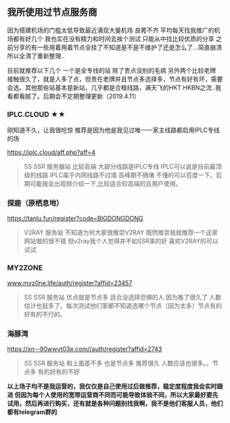 ## 我所使用过节点服务商 

因为搭建机场的门槛太低导致最近涌现大量机场 良莠不齐 平均每天找我推广的机场都有好几个 
我也实在没有精力和时间去挨个测试 只能从中找比较优质的分享
之前分享的有一些用着用着节点全挂了不知道是不是不维护了还是怎么了...简直崩溃所以全清了重新整理..

目前就推荐以下几个 一个是全专线的站 除了贵点没别的毛病 另外两个比较老牌 接触很久了，就是人多了点，但贵在老牌并且节点多选择多，节点有好有坏，需要会选。其他那些站基本是新站，几乎都是合租线路，满天飞的HKT HKBN之流..我看都看腻了。后期会不定期整理更新（2019.4.11）

### IPLC.CLOUD ★★

刚知道不久，让我很吃惊 推荐是因为他是我见过唯一一家主线路都启用IPLC专线的场

https://iplc.cloud/aff.php?aff=4

>SS SSR 服务器站 比较高端 大部分线路是IPLC专线 IPLC可以说是目前最顶级的线路 IPLC属于内网线路不过墙 高峰期不拥堵 不懂的可以百度一下。后期可能我会出视频介绍一下,比较适合较高端的且用户使用。

### 探鹿（原栖息地）  

https://tanlu.fun/register?code=BIGDONGDONG

>V2RAY 服务站 不知道为何大家很推崇V2RAY 既然推崇我就推荐一个这家网站做的很不错 但v2ray我个人觉得并不如SSR来的好 喜欢V2RAY的可以试试

### MY2ZONE  

www.myz0ne.life/auth/register?affid=23457

>SS SSR 服务站 优点就是节点多 适合没选择恐惧的人 因为推了很久了 人数估计也挺多了。每次测试他们家都不知道选哪个节点（因为太多）节点有的好有的不行的。

### 海豚湾 

https://xn--90wwvt03e.com//auth/register?affid=2743

>SS SSR 服务站 和上面差不多 也是节点多 推荐很久 人数应该也很多。。节点多 有的好有的不好


**以上场子均不是我运营的，我仅仅是自己使用过后做推荐，稳定度程度我会实时跟进 但因为每个人使用的宽带运营商不同而可能导致体验不同，所以大家最好要先试用，然后再进行购买，还有就是各种问题别找我啊，我不是他们客服人员，他们都有telegram群的**
